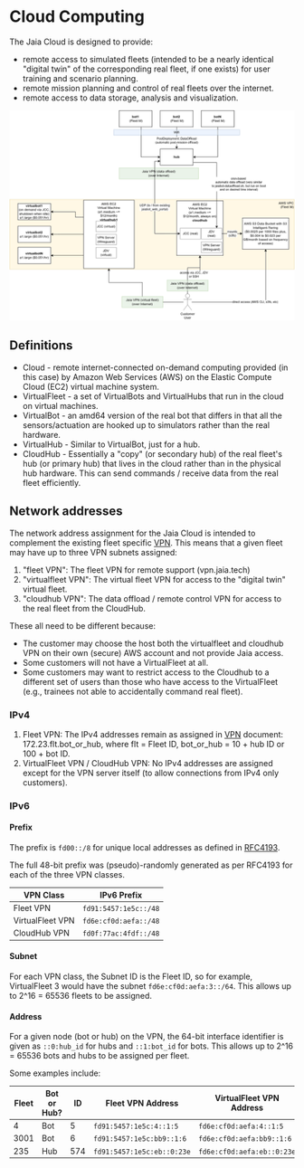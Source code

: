 # Cloud Computing

The Jaia Cloud is designed to provide:
- remote access to simulated fleets (intended to be a nearly identical "digital twin" of the corresponding real fleet, if one exists) for user training and scenario planning.
- remote mission planning and control of real fleets over the internet.
- remote access to data storage, analysis and visualization.

![](../figures/jaia-fleet-in-the-cloud.png)

## Definitions

- Cloud - remote internet-connected on-demand computing provided (in this case) by Amazon Web Services (AWS) on the Elastic Compute Cloud (EC2) virtual machine system.
- VirtualFleet -  a set of VirtualBots and VirtualHubs that run in the cloud on virtual machines.
- VirtualBot - an amd64 version of the real bot that differs in that all the sensors/actuation are hooked up to simulators rather than the real hardware.
- VirtualHub - Similar to VirtualBot, just for a hub.
- CloudHub - Essentially a "copy" (or secondary hub) of the real fleet's hub (or primary hub) that lives in the cloud rather than in the physical hub hardware. This can send commands / receive data from the real fleet efficiently. 


## Network addresses

The network address assignment for the Jaia Cloud is intended to complement the existing fleet specific [VPN](page55_vpn.md). This means that a given fleet may have up to three VPN subnets assigned:

1. "fleet VPN": The fleet VPN for remote support (vpn.jaia.tech)
2. "virtualfleet VPN": The virtual fleet VPN for access to the "digital twin" virtual fleet.
3. "cloudhub VPN": The data offload / remote control VPN for access to the real fleet from the CloudHub.

These all need to be different because:

- The customer may choose the host both the virtualfleet and cloudhub VPN on their own (secure) AWS account and not provide Jaia access.
- Some customers will not have a VirtualFleet at all.
- Some customers may want to restrict access to the Cloudhub to a different set of users than those who have access to the VirtualFleet (e.g., trainees not able to accidentally command real fleet).

### IPv4 

1. Fleet VPN: The IPv4 addresses remain as assigned in [VPN](page55_vpn.md) document: 172.23.flt.bot_or_hub, where flt = Fleet ID, bot_or_hub = 10 + hub ID or 100 + bot ID.
2. VirtualFleet VPN / CloudHub VPN: No IPv4 addresses are assigned except for the VPN server itself (to allow connections from IPv4 only customers).

### IPv6 

#### Prefix

The prefix is `fd00::/8` for unique local addresses as defined in [RFC4193](https://www.rfc-editor.org/rfc/rfc4193.html).

The full 48-bit prefix was (pseudo)-randomly generated as per RFC4193 for each of the three VPN classes.

| VPN Class        | IPv6 Prefix             |
|------------------|-------------------------|
| Fleet VPN        | `fd91:5457:1e5c::/48`   |
| VirtualFleet VPN | `fd6e:cf0d:aefa::/48`   |
| CloudHub VPN     | `fd0f:77ac:4fdf::/48`   |

#### Subnet 

For each VPN class, the Subnet ID is the Fleet ID, so for example, VirtualFleet 3 would have the subnet `fd6e:cf0d:aefa:3::/64`. This allows up to 2^16 = 65536 fleets to be assigned.

#### Address

For a given node (bot or hub) on the VPN, the 64-bit interface identifier is given as `::0:hub_id` for hubs and `::1:bot_id` for bots. This allows up to 2^16 = 65536 bots and hubs to be assigned per fleet.

Some examples include:

| Fleet     | Bot or Hub? | ID  | Fleet VPN Address  |  VirtualFleet VPN Address  |  CloudHub VPN Address  |
|-----------|-------------|-----|--------------------|--------------------|--------------------|
| 4        | Bot         | 5   | `fd91:5457:1e5c:4::1:5` | `fd6e:cf0d:aefa:4::1:5` | `fd0f:77ac:4fdf:4::1:5` |
| 3001      | Bot         | 6   | `fd91:5457:1e5c:bb9::1:6` | `fd6e:cf0d:aefa:bb9::1:6` | `fd0f:77ac:4fdf:bb9::1:6` |
| 235       | Hub         | 574 | `fd91:5457:1e5c:eb::0:23e` | `fd6e:cf0d:aefa:eb::0:23e` | `fd0f:77ac:4fdf:eb::0:23e` |


